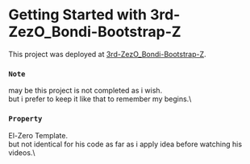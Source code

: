 # Getting Started with 3rd-ZezO_Bondi-Bootstrap-Z

This project was deployed at [3rd-ZezO_Bondi-Bootstrap-Z](https://asdmnf.github.io/3rd-ZezO_Bondi-Bootstrap-Z).

### `Note`

may be this project is not completed as i wish.\
but i prefer to keep it like that to remember my begins.\

### `Property`
El-Zero Template.\
but not identical for his code as far as i apply idea before watching his videos.\
